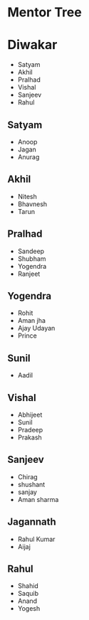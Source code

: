 # Mentor Tree
# Diwakar
- Satyam
- Akhil
- Pralhad
- Vishal
- Sanjeev
- Rahul
## Satyam
- Anoop 
- Jagan
- Anurag
## Akhil
- Nitesh
- Bhavnesh
- Tarun
## Pralhad
- Sandeep
- Shubham
- Yogendra
- Ranjeet
## Yogendra
- Rohit
- Aman jha
- Ajay Udayan
- Prince
## Sunil
- Aadil
## Vishal
- Abhijeet
- Sunil
- Pradeep
- Prakash
## Sanjeev
- Chirag
- shushant
- sanjay
- Aman sharma 
## Jagannath
- Rahul Kumar
- Aijaj
## Rahul
- Shahid
- Saquib
- Anand
- Yogesh
